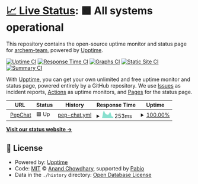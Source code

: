# [📈 Live Status](https://status.peptide.chat): <!--live status--> **🟩 All systems operational**

This repository contains the open-source uptime monitor and status page for [archem-team](https://status.peptide.chat), powered by [Upptime](https://github.com/upptime/upptime).

[![Uptime CI](https://github.com/archem-team/status/workflows/Uptime%20CI/badge.svg)](https://github.com/archem-team/status/actions?query=workflow%3A%22Uptime+CI%22)
[![Response Time CI](https://github.com/archem-team/status/workflows/Response%20Time%20CI/badge.svg)](https://github.com/archem-team/status/actions?query=workflow%3A%22Response+Time+CI%22)
[![Graphs CI](https://github.com/archem-team/status/workflows/Graphs%20CI/badge.svg)](https://github.com/archem-team/status/actions?query=workflow%3A%22Graphs+CI%22)
[![Static Site CI](https://github.com/archem-team/status/workflows/Static%20Site%20CI/badge.svg)](https://github.com/archem-team/status/actions?query=workflow%3A%22Static+Site+CI%22)
[![Summary CI](https://github.com/archem-team/status/workflows/Summary%20CI/badge.svg)](https://github.com/archem-team/status/actions?query=workflow%3A%22Summary+CI%22)

With [Upptime](https://upptime.js.org), you can get your own unlimited and free uptime monitor and status page, powered entirely by a GitHub repository. We use [Issues](https://github.com/archem-team/status/issues) as incident reports, [Actions](https://github.com/archem-team/status/actions) as uptime monitors, and [Pages](https://status.peptide.chat) for the status page.

<!--start: status pages-->
<!-- This summary is generated by Upptime (https://github.com/upptime/upptime) -->
<!-- Do not edit this manually, your changes will be overwritten -->
<!-- prettier-ignore -->
| URL | Status | History | Response Time | Uptime |
| --- | ------ | ------- | ------------- | ------ |
| <img alt="" src="https://icons.duckduckgo.com/ip3/peptide.chat.ico" height="13"> [PepChat](https://peptide.chat) | 🟩 Up | [pep-chat.yml](https://github.com/archem-team/status/commits/HEAD/history/pep-chat.yml) | <details><summary><img alt="Response time graph" src="./graphs/pep-chat/response-time-week.png" height="20"> 253ms</summary><br><a href="https://status.peptide.chat/history/pep-chat"><img alt="Response time 368" src="https://img.shields.io/endpoint?url=https%3A%2F%2Fraw.githubusercontent.com%2Farchem-team%2Fstatus%2FHEAD%2Fapi%2Fpep-chat%2Fresponse-time.json"></a><br><a href="https://status.peptide.chat/history/pep-chat"><img alt="24-hour response time 87" src="https://img.shields.io/endpoint?url=https%3A%2F%2Fraw.githubusercontent.com%2Farchem-team%2Fstatus%2FHEAD%2Fapi%2Fpep-chat%2Fresponse-time-day.json"></a><br><a href="https://status.peptide.chat/history/pep-chat"><img alt="7-day response time 253" src="https://img.shields.io/endpoint?url=https%3A%2F%2Fraw.githubusercontent.com%2Farchem-team%2Fstatus%2FHEAD%2Fapi%2Fpep-chat%2Fresponse-time-week.json"></a><br><a href="https://status.peptide.chat/history/pep-chat"><img alt="30-day response time 291" src="https://img.shields.io/endpoint?url=https%3A%2F%2Fraw.githubusercontent.com%2Farchem-team%2Fstatus%2FHEAD%2Fapi%2Fpep-chat%2Fresponse-time-month.json"></a><br><a href="https://status.peptide.chat/history/pep-chat"><img alt="1-year response time 368" src="https://img.shields.io/endpoint?url=https%3A%2F%2Fraw.githubusercontent.com%2Farchem-team%2Fstatus%2FHEAD%2Fapi%2Fpep-chat%2Fresponse-time-year.json"></a></details> | <details><summary><a href="https://status.peptide.chat/history/pep-chat">100.00%</a></summary><a href="https://status.peptide.chat/history/pep-chat"><img alt="All-time uptime 100.00%" src="https://img.shields.io/endpoint?url=https%3A%2F%2Fraw.githubusercontent.com%2Farchem-team%2Fstatus%2FHEAD%2Fapi%2Fpep-chat%2Fuptime.json"></a><br><a href="https://status.peptide.chat/history/pep-chat"><img alt="24-hour uptime 100.00%" src="https://img.shields.io/endpoint?url=https%3A%2F%2Fraw.githubusercontent.com%2Farchem-team%2Fstatus%2FHEAD%2Fapi%2Fpep-chat%2Fuptime-day.json"></a><br><a href="https://status.peptide.chat/history/pep-chat"><img alt="7-day uptime 100.00%" src="https://img.shields.io/endpoint?url=https%3A%2F%2Fraw.githubusercontent.com%2Farchem-team%2Fstatus%2FHEAD%2Fapi%2Fpep-chat%2Fuptime-week.json"></a><br><a href="https://status.peptide.chat/history/pep-chat"><img alt="30-day uptime 100.00%" src="https://img.shields.io/endpoint?url=https%3A%2F%2Fraw.githubusercontent.com%2Farchem-team%2Fstatus%2FHEAD%2Fapi%2Fpep-chat%2Fuptime-month.json"></a><br><a href="https://status.peptide.chat/history/pep-chat"><img alt="1-year uptime 100.00%" src="https://img.shields.io/endpoint?url=https%3A%2F%2Fraw.githubusercontent.com%2Farchem-team%2Fstatus%2FHEAD%2Fapi%2Fpep-chat%2Fuptime-year.json"></a></details>

<!--end: status pages-->

[**Visit our status website →**](https://status.peptide.chat)

## 📄 License

- Powered by: [Upptime](https://github.com/upptime/upptime)
- Code: [MIT](./LICENSE) © [Anand Chowdhary](https://anandchowdhary.com), supported by [Pabio](https://pabio.com)
- Data in the `./history` directory: [Open Database License](https://opendatacommons.org/licenses/odbl/1-0/)
